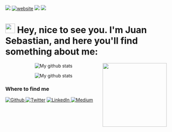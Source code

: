 <p align="center">
  
  ![](https://cdn.rawgit.com/sindresorhus/awesome/d7305f38d29fed78fa85652e3a63e154dd8e8829/media/badge.svg)
  <a href="https://zzetao.github.io/awesome-github-profile/"><img src="https://img.shields.io/static/v1?label=&labelColor=505050&message=website&color=%230076D6&style=flat&logo=google-chrome&logoColor=%230076D6" alt="website"/></a>
  ![](https://komarev.com/ghpvc/?username=llanojs&color=dc143c)
  ![](https://img.shields.io/static/v1?label=Readme&message=Profile&color=blue?style=plastic&logo=appveyor)
  <a href="https://sourcerer.io/llanojs"><img src="https://img.shields.io/badge/C-897%20commits-orange.svg" alt=""></a>
  <a href="https://sourcerer.io/llanojs"><img src="https://img.shields.io/badge/Python-457%20commits-orange.svg" alt=""></a>
</p>

  
<p>
  <h1><img src="https://emojis.slackmojis.com/emojis/images/1531849430/4246/blob-sunglasses.gif?1531849430" width="30"/> Hey, nice to see you. I'm Juan Sebastian, and here you'll find something about me:</h1>
  <img align='right' src="https://media.giphy.com/media/M9gbBd9nbDrOTu1Mqx/giphy.gif" width="200">
</p>

<p align="center">
  <img align="center" src="https://github-readme-stats.vercel.app/api?username=llanojs&theme=vue&show_icons=true" alt="My github stats" />
</p>

<p align="center">
  <img align="center" src="https://github-readme-stats.vercel.app/api/top-langs/?username=llanojs&layout=compact&theme=vue&langs_count=6" alt="My github stats"/>
</p>

<!--<p align="center">
  <a href="https://sourcerer.io/llanojs" target="blank"><img align="center" src="https://github.com/mfcrespo/Github_profile/blob/master/images/logo_sourcerer.png" alt="My programming skills" height="100" width="100" /></a>
</p>-->
  
<h3>Where to find me</h3>
<p>
  <a href="https://github.com/llanojs" target="_blank"><img alt="Github" src="https://img.shields.io/badge/GitHub-%2312100E.svg?&style=for-the-badge&logo=Github&logoColor=white" />
  </a> <a href="https://twitter.com/llanojs" target="_blank"><img alt="Twitter" src="https://img.shields.io/badge/twitter-%231DA1F2.svg?&style=for-the-badge&logo=twitter&logoColor=white" /></a>
  <a href="https://www.linkedin.com/in/juansebastianllanogallego" target="_blank"><img alt="LinkedIn" src="https://img.shields.io/badge/linkedin-%230077B5.svg?&style=for-the-badge&logo=linkedin&logoColor=white" />
  </a> <a href="https://medium.com/@juanllano93" target="_blank"><img alt="Medium" src="https://img.shields.io/badge/medium-%2312100E.svg?&style=for-the-badge&logo=medium&logoColor=white" /></a>
</p>
 



<!--
**llanojs/llanojs** is a ✨ _special_ ✨ repository because its `README.md` (this file) appears on your GitHub profile.
